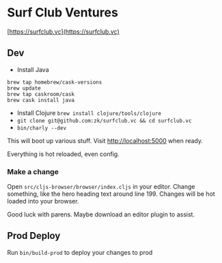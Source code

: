 # Surf Club Ventures

[https://surfclub.vc](https://surfclub.vc)

## Dev

* Install Java
```
brew tap homebrew/cask-versions
brew update
brew tap caskroom/cask
brew cask install java
```

* Install Clojure `brew install clojure/tools/clojure`
* `git clone git@github.com:zk/surfclub.vc && cd surfclub.vc`
* `bin/charly --dev`

This will boot up various stuff. Visit [http://localhost:5000](http://localhost:5000) when ready.

Everything is hot reloaded, even config.

### Make a change

Open `src/cljs-browser/browser/index.cljs` in your editor. Change something, like the hero heading text around line 199. Changes will be hot loaded into your browser.

Good luck with parens. Maybe download an editor plugin to assist.


## Prod Deploy

Run `bin/build-prod` to deploy your changes to prod

